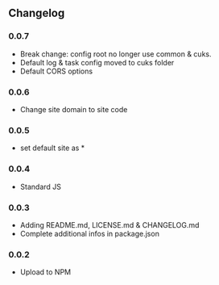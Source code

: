 ## Changelog

### 0.0.7

- Break change: config root no longer use common & cuks.
- Default log & task config moved to cuks folder
- Default CORS options

### 0.0.6

- Change site domain to site code

### 0.0.5

- set default site as *

### 0.0.4

- Standard JS

### 0.0.3

- Adding README.md, LICENSE.md & CHANGELOG.md
- Complete additional infos in package.json

### 0.0.2

- Upload to NPM
